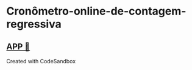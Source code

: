# Cronômetro-online-de-contagem-regressiva
## <a href="https://7035lr.csb.app/"> APP 🚀 </a>


Created with CodeSandbox
